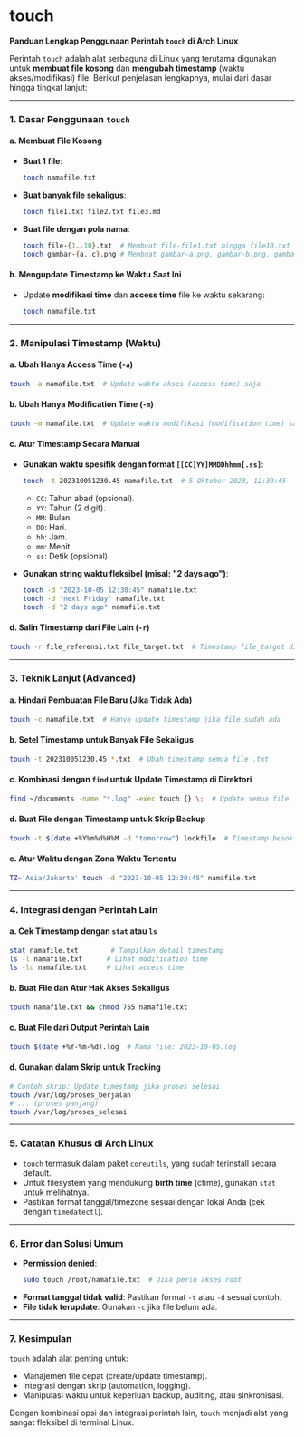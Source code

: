 # touch

**Panduan Lengkap Penggunaan Perintah `touch` di Arch Linux**

Perintah `touch` adalah alat serbaguna di Linux yang terutama digunakan untuk **membuat file kosong** dan **mengubah timestamp** (waktu akses/modifikasi) file. Berikut penjelasan lengkapnya, mulai dari dasar hingga tingkat lanjut:

---

### **1. Dasar Penggunaan `touch`**

#### a. **Membuat File Kosong**

- **Buat 1 file**:
  ```bash
  touch namafile.txt
  ```
- **Buat banyak file sekaligus**:
  ```bash
  touch file1.txt file2.txt file3.md
  ```
- **Buat file dengan pola nama**:
  ```bash
  touch file-{1..10}.txt  # Membuat file-file1.txt hingga file10.txt
  touch gambar-{a..c}.png # Membuat gambar-a.png, gambar-b.png, gambar-c.png
  ```

#### b. **Mengupdate Timestamp ke Waktu Saat Ini**

- Update **modifikasi time** dan **access time** file ke waktu sekarang:
  ```bash
  touch namafile.txt
  ```

---

### **2. Manipulasi Timestamp (Waktu)**

#### a. **Ubah Hanya Access Time (`-a`)**

```bash
touch -a namafile.txt  # Update waktu akses (access time) saja
```

#### b. **Ubah Hanya Modification Time (`-m`)**

```bash
touch -m namafile.txt  # Update waktu modifikasi (modification time) saja
```

#### c. **Atur Timestamp Secara Manual**

- **Gunakan waktu spesifik dengan format `[[CC]YY]MMDDhhmm[.ss]`**:

  ```bash
  touch -t 202310051230.45 namafile.txt  # 5 Oktober 2023, 12:30:45
  ```

  - `CC`: Tahun abad (opsional).
  - `YY`: Tahun (2 digit).
  - `MM`: Bulan.
  - `DD`: Hari.
  - `hh`: Jam.
  - `mm`: Menit.
  - `ss`: Detik (opsional).

- **Gunakan string waktu fleksibel (misal: "2 days ago")**:
  ```bash
  touch -d "2023-10-05 12:30:45" namafile.txt
  touch -d "next Friday" namafile.txt
  touch -d "2 days ago" namafile.txt
  ```

#### d. **Salin Timestamp dari File Lain (`-r`)**

```bash
touch -r file_referensi.txt file_target.txt  # Timestamp file_target disamakan dengan file_referensi
```

---

### **3. Teknik Lanjut (Advanced)**

#### a. **Hindari Pembuatan File Baru (Jika Tidak Ada)**

```bash
touch -c namafile.txt  # Hanya update timestamp jika file sudah ada
```

#### b. **Setel Timestamp untuk Banyak File Sekaligus**

```bash
touch -t 202310051230.45 *.txt  # Ubah timestamp semua file .txt
```

#### c. **Kombinasi dengan `find` untuk Update Timestamp di Direktori**

```bash
find ~/documents -name "*.log" -exec touch {} \;  # Update semua file .log di direktori ~/documents
```

#### d. **Buat File dengan Timestamp untuk Skrip Backup**

```bash
touch -t $(date +%Y%m%d%H%M -d "tomorrow") lockfile  # Timestamp besok
```

#### e. **Atur Waktu dengan Zona Waktu Tertentu**

```bash
TZ='Asia/Jakarta' touch -d "2023-10-05 12:30:45" namafile.txt
```

---

### **4. Integrasi dengan Perintah Lain**

#### a. **Cek Timestamp dengan `stat` atau `ls`**

```bash
stat namafile.txt        # Tampilkan detail timestamp
ls -l namafile.txt      # Lihat modification time
ls -lu namafile.txt     # Lihat access time
```

#### b. **Buat File dan Atur Hak Akses Sekaligus**

```bash
touch namafile.txt && chmod 755 namafile.txt
```

#### c. **Buat File dari Output Perintah Lain**

```bash
touch $(date +%Y-%m-%d).log  # Nama file: 2023-10-05.log
```

#### d. **Gunakan dalam Skrip untuk Tracking**

```bash
# Contoh skrip: Update timestamp jika proses selesai
touch /var/log/proses_berjalan
# ... (proses panjang)
touch /var/log/proses_selesai
```

---

### **5. Catatan Khusus di Arch Linux**

- `touch` termasuk dalam paket `coreutils`, yang sudah terinstall secara default.
- Untuk filesystem yang mendukung **birth time** (ctime), gunakan `stat` untuk melihatnya.
- Pastikan format tanggal/timezone sesuai dengan lokal Anda (cek dengan `timedatectl`).

---

### **6. Error dan Solusi Umum**

- **Permission denied**:
  ```bash
  sudo touch /root/namafile.txt  # Jika perlu akses root
  ```
- **Format tanggal tidak valid**: Pastikan format `-t` atau `-d` sesuai contoh.
- **File tidak terupdate**: Gunakan `-c` jika file belum ada.

---

### **7. Kesimpulan**

`touch` adalah alat penting untuk:

- Manajemen file cepat (create/update timestamp).
- Integrasi dengan skrip (automation, logging).
- Manipulasi waktu untuk keperluan backup, auditing, atau sinkronisasi.

Dengan kombinasi opsi dan integrasi perintah lain, `touch` menjadi alat yang sangat fleksibel di terminal Linux.

